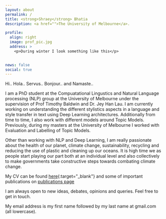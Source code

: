```yaml
---
layout: about
permalink: /
title: <strong>Shraey</strong> Bhatia
description: <a href="">The University of Melbourne</a>. 

profile:
  align: right
  image: prof_pic.jpg
  address: >
    <p>During winter I look something like this</p>
 

news: false
social: true
---
```

Hi.. Hola.. Servus.. Bonjour.. and Namaste..

I am a PhD student at the Compuatational Lingustics and Natural Language processing (NLP) group at the University of Melbourne under the supervision of Prof Timothy Baldwin and Dr. Jey Han Lau. I am currently working on understanding the different stylistics aspects in a language and style transfer in text using Deep Learning architectures. Additionally from time to time, I also work with different models around Topic Models. Previously, during my masters at the University of Melbourne I worked with Evaluation and Labelling of Topic Models.


Other than working with NLP and Deep Learning, I am really passionate about the health of our planet, climate change, sustainability, recycling and reducing the use of plastic and cleaning up our oceans. It is high time we as people start playing our part both at an individual level and also collectively to make governments take constructive steps towards combating climate change.


My CV can be found [here](/al-folio/assets/pdf/CV.pdf){:target="\_blank"} and some of important publications on [publications page](/al-folio/publications/)


I am always open to new ideas, debates, opinions and queries. Feel free to get in touch.

My email address is my first name followed by my last name at gmail.com (all lowercase).



